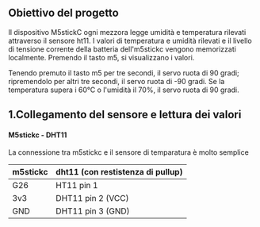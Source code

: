 ## Obiettivo del progetto

Il dispositivo M5stickC ogni mezzora legge umidità e temperatura rilevati attraverso il sensore ht11. I valori di temperatura e umidità rilevati e il livello di tensione corrente della batteria dell'm5stickc vengono memorizzati localmente.
Premendo il tasto m5, si visualizzano i valori. 


Tenendo premuto il tasto m5 per tre secondi, il servo ruota di 90 gradi; ripremendolo per altri tre secondi, il servo ruota di -90 gradi. 
Se la temperatura supera i 60°C o l'umidità il 70%, il servo ruota di 90 gradi.

## 1.Collegamento del sensore e lettura dei valori
#### M5stickc - DHT11
La connessione tra m5stickc e il sensore di temparatura è molto semplice

m5stickc | dht11 (con restistenza di pullup)
------------ | -------------
G26 | HT11 pin 1 
3v3 | DHT11 pin 2 (VCC) 
GND | DHT11 pin 3 (GND) 
